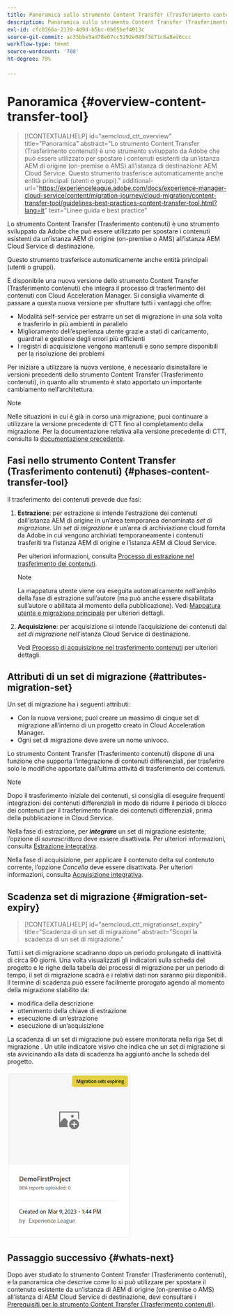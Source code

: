 ```yaml
---
title: Panoramica sullo strumento Content Transfer (Trasferimento contenuti)
description: Panoramica sullo strumento Content Transfer (Trasferimento contenuti)
exl-id: cfc0366a-2139-4d9d-b5bc-0b65bef4013c
source-git-commit: ac35bbe5ad78e07cc5292e089f3d71c6a8ed6ccc
workflow-type: tm+mt
source-wordcount: '708'
ht-degree: 79%

---
```


# Panoramica {#overview-content-transfer-tool}

>[!CONTEXTUALHELP]
>id="aemcloud_ctt_overview"
>title="Panoramica"
>abstract="Lo strumento Content Transfer (Trasferimento contenuti) è uno strumento sviluppato da Adobe che può essere utilizzato per spostare i contenuti esistenti da un’istanza AEM di origine (on-premise o AMS) all’istanza di destinazione AEM Cloud Service. Questo strumento trasferisce automaticamente anche entità principali (utenti o gruppi)."
>additional-url="https://experienceleague.adobe.com/docs/experience-manager-cloud-service/content/migration-journey/cloud-migration/content-transfer-tool/guidelines-best-practices-content-transfer-tool.html?lang=it" text="Linee guida e best practice"

Lo strumento Content Transfer (Trasferimento contenuti) è uno strumento sviluppato da Adobe che può essere utilizzato per spostare i contenuti esistenti da un’istanza AEM di origine (on-premise o AMS) all’istanza AEM Cloud Service di destinazione.

Questo strumento trasferisce automaticamente anche entità principali (utenti o gruppi).

È disponibile una nuova versione dello strumento Content Transfer (Trasferimento contenuti) che integra il processo di trasferimento dei contenuti con Cloud Acceleration Manager. Si consiglia vivamente di passare a questa nuova versione per sfruttare tutti i vantaggi che offre:

* Modalità self-service per estrarre un set di migrazione in una sola volta e trasferirlo in più ambienti in parallelo
* Miglioramento dell’esperienza utente grazie a stati di caricamento, guardrail e gestione degli errori più efficienti
* I registri di acquisizione vengono mantenuti e sono sempre disponibili per la risoluzione dei problemi

Per iniziare a utilizzare la nuova versione, è necessario disinstallare le versioni precedenti dello strumento Content Transfer (Trasferimento contenuti), in quanto allo strumento è stato apportato un importante cambiamento nell’architettura.

>[!NOTE]
>
> Nelle situazioni in cui è già in corso una migrazione, puoi continuare a utilizzare la versione precedente di CTT fino al completamento della migrazione. Per la documentazione relativa alla versione precedente di CTT, consulta la [documentazione precedente](/help/journey-migration/content-transfer-tool/ctt-legacy/overview-content-transfer-tool-legacy.md).

## Fasi nello strumento Content Transfer (Trasferimento contenuti) {#phases-content-transfer-tool}

Il trasferimento dei contenuti prevede due fasi:

1. **Estrazione**: per estrazione si intende l’estrazione dei contenuti dall’istanza AEM di origine in un’area temporanea denominata *set di migrazione*. Un *set di migrazione* è un’area di archiviazione cloud fornita da Adobe in cui vengono archiviati temporaneamente i contenuti trasferiti tra l’istanza AEM di origine e l’istanza AEM di Cloud Service.

   Per ulteriori informazioni, consulta [Processo di estrazione nel trasferimento dei contenuti](/help/journey-migration/content-transfer-tool/using-content-transfer-tool/extracting-content.md).

   >[!NOTE]
   >La mappatura utente viene ora eseguita automaticamente nell’ambito della fase di estrazione sull’autore (ma può anche essere disabilitata sull’autore o abilitata al momento della pubblicazione). Vedi [Mappatura utente e migrazione principale](/help/journey-migration/content-transfer-tool/using-content-transfer-tool/user-mapping-and-migration.md) per ulteriori dettagli.

1. **Acquisizione**: per acquisizione si intende l’acquisizione dei contenuti dal *set di migrazione* nell’istanza Cloud Service di destinazione.

   Vedi [Processo di acquisizione nel trasferimento contenuti](/help/journey-migration/content-transfer-tool/using-content-transfer-tool/ingesting-content.md) per ulteriori dettagli.

## Attributi di un set di migrazione {#attributes-migration-set}

Un set di migrazione ha i seguenti attributi:

* Con la nuova versione, puoi creare un massimo di cinque set di migrazione all’interno di un progetto creato in Cloud Acceleration Manager.
* Ogni set di migrazione deve avere un nome univoco.

Lo strumento Content Transfer (Trasferimento contenuti) dispone di una funzione che supporta l’integrazione di contenuti differenziali, per trasferire solo le modifiche apportate dall’ultima attività di trasferimento dei contenuti.

>[!NOTE]
>Dopo il trasferimento iniziale dei contenuti, si consiglia di eseguire frequenti integrazioni dei contenuti differenziali in modo da ridurre il periodo di blocco dei contenuti per il trasferimento finale dei contenuti differenziali, prima della pubblicazione in Cloud Service.

Nella fase di estrazione, per ***integrare*** un set di migrazione esistente, l’opzione di *sovrascrittura* deve essere disattivata. Per ulteriori informazioni, consulta [Estrazione integrativa](/help/journey-migration/content-transfer-tool/using-content-transfer-tool/extracting-content.md#top-up-extraction-process).

Nella fase di acquisizione, per applicare il contenuto delta sul contenuto corrente, l’opzione *Cancella* deve essere disattivata. Per ulteriori informazioni, consulta [Acquisizione integrativa](/help/journey-migration/content-transfer-tool/using-content-transfer-tool/ingesting-content.md#top-up-ingestion-process).

## Scadenza set di migrazione {#migration-set-expiry}

>[!CONTEXTUALHELP]
>id="aemcloud_ctt_migrationset_expiry"
>title="Scadenza di un set di migrazione"
>abstract="Scopri la scadenza di un set di migrazione."

Tutti i set di migrazione scadranno dopo un periodo prolungato di inattività di circa 90 giorni. Una volta visualizzati gli indicatori sulla scheda del progetto e le righe della tabella dei processi di migrazione per un periodo di tempo, il set di migrazione scadrà e i relativi dati non saranno più disponibili. Il termine di scadenza può essere facilmente prorogato agendo al momento della migrazione stabilito da:

* modifica della descrizione
* ottenimento della chiave di estrazione
* esecuzione di un’estrazione
* esecuzione di un’acquisizione

La scadenza di un set di migrazione può essere monitorata nella riga Set di migrazione . Un utile indicatore visivo che indica che un set di migrazione si sta avvicinando alla data di scadenza ha aggiunto anche la scheda del progetto.

![immagine](/help/journey-migration/content-transfer-tool/assets-ctt/cttcam29.png)


## Passaggio successivo {#whats-next}

Dopo aver studiato lo strumento Content Transfer (Trasferimento contenuti), e la panoramica che descrive come lo si può utilizzare per spostare il contenuto esistente da un’istanza di AEM di origine (on-premise o AMS) all’istanza di AEM Cloud Service di destinazione, devi consultare i [Prerequisiti per lo strumento Content Transfer (Trasferimento contenuti)](/help/journey-migration/content-transfer-tool/using-content-transfer-tool/prerequisites-content-transfer-tool.md).
